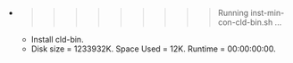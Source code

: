 * >>>>>>>>> Running inst-min-con-cld-bin.sh ...
  * Install cld-bin.
  * Disk size = 1233932K. Space Used = 12K. Runtime = 00:00:00:00.
